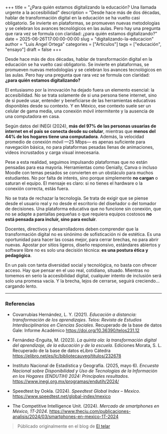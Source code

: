 +++
title = "¿Para quién estamos digitalizando la educación? Una llamada urgente a la accesibilidad"
description = "Desde hace más de dos décadas, hablar de transformación digital en la educación se ha vuelto casi obligatorio. Se invierte en plataformas, se promueven nuevas metodologías y se celebran los avances tecnológicos en las aulas. Pero hay una pregunta que rara vez se formula con claridad: ¿para quién estamos digitalizando?"
date = 2025-06-26T17:00:00-00:00
slug = "digitalizando-la-educacion"
author = "Luis Angel Ortega"
categories = ["Articulos"]
tags = ["educación", "ensayo"]
draft = false
+++

Desde hace más de dos décadas, hablar de transformación digital en la educación se ha vuelto casi obligatorio. Se invierte en plataformas, se promueven nuevas metodologías y se celebran los avances tecnológicos en las aulas. Pero hay una pregunta que rara vez se formula con claridad: **¿para quién estamos digitalizando?**

El entusiasmo por la innovación ha dejado fuera un elemento esencial: la accesibilidad. No se trata solamente de si una persona tiene internet, sino de si puede usar, entender y beneficiarse de las herramientas educativas disponibles desde su contexto. Y en México, ese contexto suele ser un celular de gama media, una conexión móvil intermitente y la ausencia de una computadora en casa.

Según datos del INEGI (2024), **más del 97% de las personas usuarias de internet en el país se conecta desde su celular**, mientras que **menos del 44% de los hogares tiene una computadora**. Además, la velocidad promedio de conexión móvil —25 Mbps— es apenas suficiente para navegación básica, no para plataformas pesadas llenas de animaciones, videos incrustados y carga visual innecesaria.

Pese a esta realidad, seguimos impulsando plataformas que no están pensadas para esa mayoría. Herramientas como Genially, Canva o incluso Moodle con temas pesados se convierten en un obstáculo para muchos estudiantes. No por falta de interés, sino porque simplemente **no cargan** o saturan el equipo. El mensaje es claro: si no tienes el hardware o la conexión correcta, estás fuera.

No se trata de rechazar la tecnología. Se trata de exigir que se piense desde el usuario real y no desde el escritorio del diseñador o del tomador de decisiones. Una plataforma educativa que no funcione sin conexión, que no se adapte a pantallas pequeñas o que requiera equipos costosos **no está pensada para incluir, sino para excluir**.

Docentes, directivos y desarrolladores deben comprender que la transformación digital no es sinónimo de sofisticación ni de estética. Es una oportunidad para hacer las cosas mejor, para cerrar brechas, no para abrir nuevas. Apostar por sitios ligeros, diseño responsivo, estándares abiertos y software libre no es solo una decisión técnica: **es una postura ética y pedagógica**.

En un país con tanta diversidad social y tecnológica, no basta con ofrecer acceso. Hay que pensar en el uso real, cotidiano, situado. Mientras no tomemos en serio la accesibilidad digital, cualquier intento de inclusión será solo una promesa vacía. Y la brecha, lejos de cerrarse, seguirá creciendo… cargando lento.

---

### Referencias

- Covarrubias Hernández, L. Y. (2021). *Educación a distancia: transformación de los aprendizajes*. *Telos: Revista de Estudios Interdisciplinarios en Ciencias Sociales*. Recuperado de la base de datos Gale: Informe Académico https://doi.org/10.36390/telos231.12

- Fernández-Enguita, M. (2023). *La quinta ola: la transformación digital del aprendizaje, de la educación y de la escuela*. Ediciones Morata, S. L. Recuperado de la base de datos eLibro Cátedra https://elibro.net/es/lc/bibliotecauveg/titulos/232678

- Instituto Nacional de Estadística y Geografía. (2025, mayo 6). *Encuesta Nacional sobre Disponibilidad y Uso de Tecnologías de la Información en los Hogares (ENDUTIH) 2024: Principales resultados*. https://www.inegi.org.mx/programas/endutih/2024/

- Speedtest by Ookla. (2024). *Speedtest Global Index – Mexico*. https://www.speedtest.net/global-index/mexico

- The Competitive Intelligence Unit. (2024). *Mercado de smartphones en México, 1T-2024*. https://www.theciu.com/publicaciones-analisis/2024/03/smartphones-en-mexico-1T-2024


> Públicado originalmente en el blog de [El telar](https://eltelar.xyz/blog/para-quien-estamos-digitalizando-la-educacion/)
